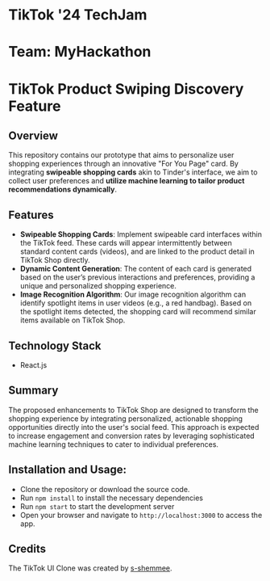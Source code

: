 # TikTok '24 TechJam 
# Team: MyHackathon

# TikTok Product Swiping Discovery Feature

## Overview
This repository contains our prototype that aims to personalize user shopping experiences through an innovative "For You Page" card. By integrating **swipeable shopping cards** akin to Tinder's interface, we aim to collect user preferences and **utilize machine learning to tailor product recommendations dynamically**.

## Features
- **Swipeable Shopping Cards**: Implement swipeable card interfaces within the TikTok feed. These cards will appear intermittently between standard content cards (videos), and are linked to the product detail in TikTok Shop directly.
- **Dynamic Content Generation**: The content of each card is generated based on the user’s previous interactions and preferences, providing a unique and personalized shopping experience.
- **Image Recognition Algorithm**: Our image recognition algorithm can identify spotlight items in user videos (e.g., a red handbag). Based on the spotlight items detected, the shopping card will recommend similar items available on TikTok Shop.


## Technology Stack
- React.js

## Summary
The proposed enhancements to TikTok Shop are designed to transform the shopping experience by integrating personalized, actionable shopping opportunities directly into the user's social feed. This approach is expected to increase engagement and conversion rates by leveraging sophisticated machine learning techniques to cater to individual preferences.

## Installation and Usage:
- Clone the repository or download the source code.
- Run `npm install` to install the necessary dependencies
- Run  `npm start` to start the development server
- Open your browser and navigate to `http://localhost:3000` to access the app.

## Credits
The TikTok UI Clone was created by [s-shemmee](https://github.com/s-shemmee).